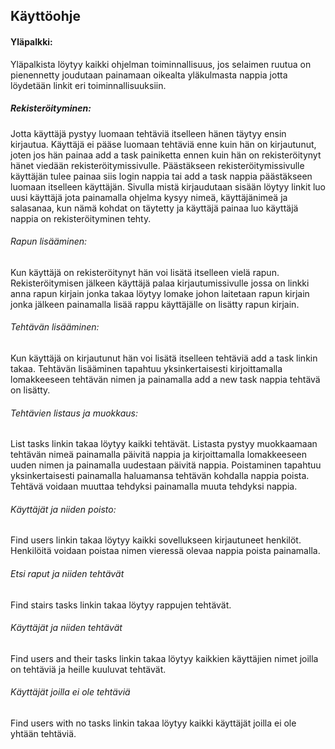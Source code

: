 ## Käyttöohje

#### Yläpalkki:

Yläpalkista löytyy kaikki ohjelman toiminnallisuus, jos selaimen ruutua on pienennetty joudutaan painamaan oikealta yläkulmasta nappia jotta löydetään linkit eri toiminnallisuuksiin.

##### Rekisteröityminen:

Jotta käyttäjä pystyy luomaan tehtäviä itselleen hänen täytyy ensin kirjautua. Käyttäjä ei pääse luomaan tehtäviä enne kuin hän on kirjautunut, joten jos hän painaa add a task painiketta ennen kuin hän on rekisteröitynyt hänet viedään rekisteröitymissivulle. Päästäkseen rekisteröitymissivulle käyttäjän tulee painaa siis login nappia tai add a task nappia päästäkseen luomaan itselleen käyttäjän. Sivulla mistä kirjaudutaan sisään löytyy linkit luo uusi käyttäjä jota painamalla ohjelma kysyy nimeä, käyttäjänimeä ja salasanaa, kun nämä kohdat on täytetty ja käyttäjä painaa luo käyttäjä nappia on rekisteröityminen tehty.

###### Rapun lisääminen:

Kun käyttäjä on rekisteröitynyt hän voi lisätä itselleen vielä rapun. Rekisteröitymisen jälkeen käyttäjä palaa kirjautumissivulle jossa on linkki anna rapun kirjain jonka takaa löytyy lomake johon laitetaan rapun kirjain jonka jälkeen painamalla lisää rappu käyttäjälle on lisätty rapun kirjain.

###### Tehtävän lisääminen:

Kun käyttäjä on kirjautunut hän voi lisätä itselleen tehtäviä add a task linkin takaa. Tehtävän lisääminen tapahtuu yksinkertaisesti kirjoittamalla lomakkeeseen tehtävän nimen ja painamalla add a new task nappia tehtävä on lisätty.

###### Tehtävien listaus ja muokkaus:

List tasks linkin takaa löytyy kaikki tehtävät. Listasta pystyy muokkaamaan tehtävän nimeä painamalla päivitä nappia ja kirjoittamalla lomakkeeseen uuden nimen ja painamalla uudestaan päivitä nappia. Poistaminen tapahtuu yksinkertaisesti painamalla haluamansa tehtävän kohdalla nappia poista. Tehtävä voidaan muuttaa tehdyksi painamalla muuta tehdyksi nappia.

###### Käyttäjät ja niiden poisto:

Find users linkin takaa löytyy kaikki sovellukseen kirjautuneet henkilöt. Henkilöitä voidaan poistaa nimen vieressä olevaa nappia poista painamalla.

###### Etsi raput ja niiden tehtävät

Find stairs tasks linkin takaa löytyy rappujen tehtävät.

###### Käyttäjät ja niiden tehtävät

Find users and their tasks linkin takaa löytyy kaikkien käyttäjien nimet joilla on tehtäviä ja heille kuuluvat tehtävät.

###### Käyttäjät joilla ei ole tehtäviä

Find users with no tasks linkin takaa löytyy kaikki käyttäjät joilla ei ole yhtään tehtäviä.



